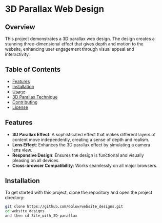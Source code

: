 # 3D Parallax Web Design

## Overview

This project demonstrates a 3D parallax web design. The design creates a stunning three-dimensional effect that gives depth and motion to the website, enhancing user engagement through visual appeal and interactivity.

## Table of Contents

- [Features](#features)
- [Installation](#installation)
- [Usage](#usage)
- [3D Parallax Technique](#3d-parallax-technique)
- [Contributing](#contributing)
- [License](#license)

## Features

- **3D Parallax Effect**: A sophisticated effect that makes different layers of content move independently, creating a sense of depth and realism.
- **Lens Effect**: Enhances the 3D parallax effect by simulating a camera lens view.
- **Responsive Design**: Ensures the design is functional and visually pleasing on all devices.
- **Cross-browser Compatibility**: Works seamlessly on all major browsers.

## Installation

To get started with this project, clone the repository and open the project directory:

```bash
git clone https://github.com/6Glow/website_designs.git
cd website_designs
and then cd Site_with_3D-parallax

